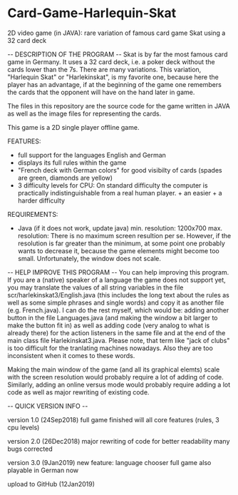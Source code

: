 # Card-Game-Harlequin-Skat
2D video game (in JAVA): rare variation of famous card game Skat using a 32 card deck

-- DESCRIPTION OF THE PROGRAM --
Skat is by far the most famous card game in Germany. It uses a 32 card deck, i.e. a poker deck without the cards lower than the 7s.
There are many variations. This variation, "Harlequin Skat" or "Harlekinskat", is my favorite one, because here the player has an advantage, if at the beginning of the game one remembers the cards that the opponent will have on the hand later in game.

The files in this repository are the source code for the game written in JAVA as well as the image files for representing the cards.

This game is a 2D single player offline game.

FEATURES:
* full support for the languages English and German
* displays its full rules within the game
* "French deck with German colors" for good visibilty of cards (spades are green, diamonds are yellow)
* 3 difficulty levels for CPU:
On standard difficulty the computer is practically indistinguishable from a real human player. + an easier + a harder difficulty

REQUIREMENTS:
* Java (if it does not work, update java)
min. resolution: 1200x700
max. resolution: There is no maximum screen resultion per se. However, if the resolution is far greater than the minimum, at some point one probably wants to decrease it, because the game elements might become too small. Unfortunately, the window does not scale.

-- HELP IMPROVE THIS PROGRAM --
You can help improving this program. If you are a (native) speaker of a language the game does not support yet, you may translate the values of all string variables in the file scr/harlekinskat3/English.java (this includes the long text about the rules as well as some simple phrases and single words) and copy it as another file (e.g. French.java). I can do the rest myself, which would be: adding another button in the file Languages.java (and making the window a bit larger to make the button fit in) as well as adding code (very analog to what is already there) for the action listeners in the same file and at the end of the main class file Harlekinskat3.java.
Please note, that term like "jack of clubs" is too difficult for the tranlating machines nowadays. Also they are too inconsistent when it comes to these words.

Making the main window of the game (and all its graphical elemts) scale with the screen resolution would probably require a lot of adding of code.
Similarly, adding an online versus mode would probably require adding a lot code as well as major rewriting of existing code.


-- QUICK VERSION INFO --

version 1.0 (24Sep2018)
full game finished will all core features (rules, 3 cpu levels)

version 2.0 (26Dec2018)
major rewriting of code for better readability
many bugs corrected

version 3.0 (9Jan2019)
new feature: language chooser
full game also playable in German now

upload to GitHub (12Jan2019)

